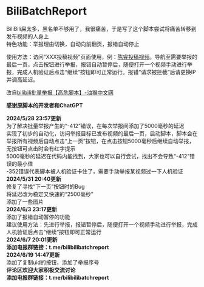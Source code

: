 # BiliBatchReport
BiliBili屎太多，黑名单不够用了，我很痛苦，于是写了这个脚本尝试将痛苦转移到发布视频的人身上  
特色功能：举报理由切换，自动向前翻页，报错自动停止   
   
使用方法：访问“XXX投稿视频”页面使用，例：[陈睿投稿视频](https://space.bilibili.com/208259/video)。导航至需要举报的最后一页，点击按钮进行举报，报错自动暂停后，随便打开一个视频手动进行举报，完成人机验证后点击“继续”按钮即可正常运行。报错“请求被拦截”后请更换IP并调高延迟。    
  
改自[bilibili批量举报【高危脚本】-油猴中文网](https://bbs.tampermonkey.net.cn/thread-5222-1-1.html) 
   
 
**感谢原脚本的开发者和ChatGPT**  

**2024/5/28 23:57更新**  
为了解决批量举报产生的“-412”错误，在每次举报间添加了5000毫秒的延迟  
实现了初步的自动化，访问举报目标已发布视频的最后一页，启动脚本，脚本会在举报所有视频后自动点击“上一页”按钮，在点击按钮5000毫秒后继续自动举报，无按钮可点击时会有红字提示  
5000毫秒的延迟在代码内能找到，大家也可以自行尝试，找出不会导致“-412”错误的最小值  
-352错误代表脚本被人机验证卡住了，需要手动举报某视频过一下人机验证  
**2024/5/31 20:40更新**  
修复了寻找“下一页”按钮时的Bug  
将延迟改为稳定又快速的“2500毫秒”  
添加了一些图片   
**2024/6/3 23:17更新**  
添加了报错自动暂停的功能  
建议使用方法：先进行举报，报错暂停后，随便打开一个视频手动进行举报，完成人机验证后点击“继续”按钮即可正常运行  
**2024/6/7 20:01更新**  
**添加电报群链接：t.me/bilibilibatchreport**   
**2024/6/19 14:47更新**  
添加了复制uid的按钮，添加了举报序号  
**评论区欢迎大家积极交流讨论**  
**添加电报群链接：t.me/bilibilibatchreport**   
